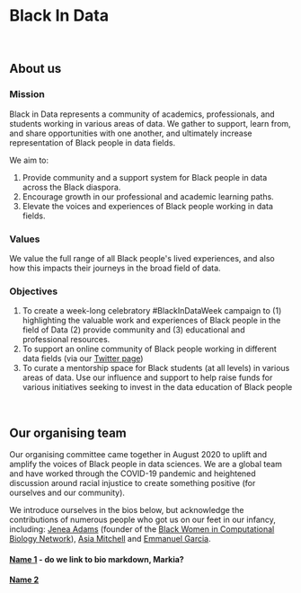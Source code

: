 # **Black In Data**
&nbsp;

## About us

### Mission

Black in Data represents a community of academics, professionals, and students working in various areas of data. We gather to support, learn from, and share opportunities with one another, and ultimately increase representation of Black people in data fields. 

We aim to:
&nbsp;

1. Provide community and a support system for Black people in data across the Black diaspora.
2. Encourage growth in our professional and academic learning paths. 
3. Elevate the voices and experiences of Black people working in data fields. 

### Values

We value the full range of all Black people's lived experiences, and also how this impacts their journeys in the broad field of data.

### Objectives

1. To create a week-long celebratory #BlackInDataWeek campaign to (1) highlighting the valuable work and experiences of Black people in the field of Data (2) provide community and (3) educational and professional resources.
2. To support an online community of Black people working in different data fields (via our [Twitter page](https://twitter.com/BlkInData))
3. To curate a mentorship space for Black students (at all levels) in various areas of data.
Use our influence and support to help raise funds for various initiatives seeking to invest in the data education of Black people

&nbsp;

## Our organising team

Our organising committee came together in August 2020 to uplift and amplify the voices of Black people in data sciences. We are a global team and have worked through the COVID-19 pandemic and heightened discussion around racial injustice to create something positive (for ourselves and our community). 

We introduce ourselves in the bios below, but acknowledge the contributions of numerous people who got us on our feet in our infancy, including: [Jenea Adams](https://twitter.com/JeneaIA) (founder of the [Black Women in Computational Biology Network](https://twitter.com/blkwomencompbio)), [Asia Mitchell](https://twitter.com/Asia_Mitch) and [Emmanuel Garcia](https://twitter.com/manithegarcia). 

#### [Name 1](https://twitter.com/) - do we link to bio markdown, Markia?
#### [Name 2](https://twitter.com/) 
